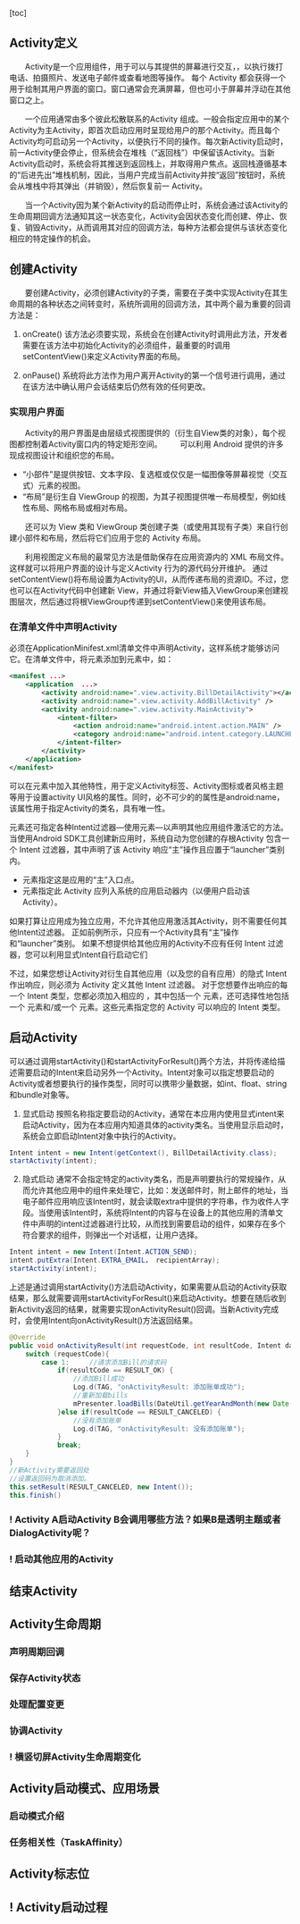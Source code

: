 [toc]
## Activity定义
&emsp;&emsp;Activity是一个应用组件，用于可以与其提供的屏幕进行交互，，以执行拨打电话、拍摄照片、发送电子邮件或查看地图等操作。 每个 Activity 都会获得一个用于绘制其用户界面的窗口。窗口通常会充满屏幕，但也可小于屏幕并浮动在其他窗口之上。

&emsp;&emsp;一个应用通常由多个彼此松散联系的Activity 组成。一般会指定应用中的某个Activity为主Activity，即首次启动应用时呈现给用户的那个Activity。而且每个Activity均可启动另一个Activity，以便执行不同的操作。每次新Activity启动时，前一Activity便会停止，但系统会在堆栈（“返回栈”）中保留该Activity。当新Activity启动时，系统会将其推送到返回栈上，并取得用户焦点。返回栈遵循基本的“后进先出”堆栈机制，因此，当用户完成当前Activity并按“返回”按钮时，系统会从堆栈中将其弹出（并销毁），然后恢复前一 Activity。

&emsp;&emsp;当一个Activity因为某个新Activity的启动而停止时，系统会通过该Activity的生命周期回调方法通知其这一状态变化，Activity会因状态变化而创建、停止、恢复、销毁Activity，从而调用其对应的回调方法，每种方法都会提供与该状态变化相应的特定操作的机会。

## 创建Activity
&emsp;&emsp;要创建Activity，必须创建Activity的子类，需要在子类中实现Activity在其生命周期的各种状态之间转变时，系统所调用的回调方法，其中两个最为重要的回调方法是：

1. onCreate()
该方法必须要实现，系统会在创建Activity时调用此方法，开发者需要在该方法中初始化Activity的必须组件，最重要的时调用setContentView()来定义Activity界面的布局。

2. onPause()
系统将此方法作为用户离开Activity的第一个信号进行调用，通过在该方法中确认用户会话结束后仍然有效的任何更改。

### 实现用户界面
&emsp;&emsp;Activity的用户界面是由层级式视图提供的（衍生自View类的对象），每个视图都控制着Activity窗口内的特定矩形空间。
&emsp;&emsp;可以利用 Android 提供的许多现成视图设计和组织您的布局。
- “小部件”是提供按钮、文本字段、复选框或仅仅是一幅图像等屏幕视觉（交互式）元素的视图。 
- “布局”是衍生自 ViewGroup 的视图，为其子视图提供唯一布局模型，例如线性布局、网格布局或相对布局。

&emsp;&emsp;还可以为 View 类和 ViewGroup 类创建子类（或使用其现有子类）来自行创建小部件和布局，然后将它们应用于您的 Activity 布局。

&emsp;&emsp;利用视图定义布局的最常见方法是借助保存在应用资源内的 XML 布局文件。这样就可以将用户界面的设计与定义Activity 行为的源代码分开维护。 通过setContentView()将布局设置为Activity的UI，从而传递布局的资源ID。不过，您也可以在Activity代码中创建新 View，并通过将新View插入ViewGroup来创建视图层次，然后通过将根ViewGroup传递到setContentView()来使用该布局。

### 在清单文件中声明Activity
必须在ApplicationMinifest.xml清单文件中声明Activity，这样系统才能够访问它。在清单文件中，将<activity>元素添加到<application>元素中，如：
```xml
<manifest ...>   
    <application  ...>        
        <activity android:name=".view.activity.BillDetailActivity"></activity>        
        <activity android:name=".view.activity.AddBillActivity" />       
        <activity android:name=".view.activity.MainActivity">            
            <intent-filter>               
                <action android:name="android.intent.action.MAIN" />        
                <category android:name="android.intent.category.LAUNCHER" />    
            </intent-filter>
        </activity>
    </application>
</manifest>
```
可以在<activity>元素中加入其他特性，用于定义Activity标签、Activity图标或者风格主题等用于设置activity UI风格的属性。同时，必不可少的的属性是android:name，该属性用于指定Activity的类名，具有唯一性。

<activity> 元素还可指定各种Intent过滤器—使用<intent-filter>元素—以声明其他应用组件激活它的方法。
当使用Android SDK工具创建新应用时，系统自动为您创建的存根Activity 包含一个 Intent 过滤器，其中声明了该 Activity 响应“主”操作且应置于“launcher”类别内。
- <action> 元素指定这是应用的“主”入口点。
- <category> 元素指定此 Activity 应列入系统的应用启动器内（以便用户启动该 Activity）。

如果打算让应用成为独立应用，不允许其他应用激活其Activity，则不需要任何其他Intent过滤器。 正如前例所示，只应有一个Activity具有“主”操作和“launcher”类别。 如果不想提供给其他应用的Activity不应有任何 Intent 过滤器，您可以利用显式Intent自行启动它们

不过，如果您想让Activity对衍生自其他应用（以及您的自有应用）的隐式 Intent 作出响应，则必须为 Activity 定义其他 Intent 过滤器。 对于您想要作出响应的每一个 Intent 类型，您都必须加入相应的 <intent-filter>，其中包括一个 <action> 元素，还可选择性地包括一个 <category> 元素和/或一个 <data> 元素。这些元素指定您的 Activity 可以响应的 Intent 类型。

## 启动Activity
可以通过调用startActivity()和startActivityForResult()两个方法，并将传递给描述需要启动的Intent来启动另外一个Activity。Intent对象可以指定想要启动的Activity或者想要执行的操作类型，同时可以携带少量数据，如int、float、string和bundle对象等。

1. 显式启动
按照名称指定要启动的Activity，通常在本应用内使用显式intent来启动Activity，因为在本应用内知道具体的activity类名。当使用显示启动时，系统会立即启动Intent对象中执行的Activity。
```java
Intent intent = new Intent(getContext(), BillDetailActivity.class);
startActivity(intent);
```

2. 隐式启动
通常不会指定特定的activity类名，而是声明要执行的常规操作，从而允许其他应用中的组件来处理它，比如：发送邮件时，附上邮件的地址，当电子邮件应用响应该Intent时，就会读取extra中提供的字符串，作为收件人字段。当使用该Intent时，系统将Intent的内容与在设备上的其他应用的清单文件中声明的intent过滤器进行比较，从而找到需要启动的组件，如果存在多个符合要求的组件，则弹出一个对话框，让用户选择。
```java
Intent intent = new Intent(Intent.ACTION_SEND);
intent.putExtra(Intent.EXTRA_EMAIL， recipientArray);
startActivity(intent);
```
上述是通过调用startActivity()方法启动Activity，如果需要从启动的Activity获取结果，那么就需要调用startActivityForResult()来启动Activity。想要在随后收到新Activity返回的结果，就需要实现onActivityResult()回调。当新Activity完成时，会使用Intent向onActivityResult()方法返回结果。
```java
@Override    
public void onActivityResult(int requestCode, int resultCode, Intent data) {        
    switch (requestCode){            
        case 1:     //请求添加Bill的请求码                
            if(resultCode == RESULT_OK) {       
                //添加Bill成功                    
                Log.d(TAG, "onActivityResult: 添加账单成功");                    
                //重新加载bills                    
                mPresenter.loadBills(DateUtil.getYearAndMonth(new Date()));                
            }else if(resultCode == RESULT_CANCELED) {                   
                //没有添加账单                    
                Log.d(TAG, "onActivityResult: 没有添加账单");               
            }               
            break;                 
    }    
}
//新Activity需要返回处
//设置返回码为取消添加。
this.setResult(RESULT_CANCELED, new Intent());
this.finish()
```

### ! Activity A启动Activity B会调用哪些方法？如果B是透明主题或者DialogActivity呢？
### ! 启动其他应用的Activity
## 结束Activity
## Activity生命周期
### 声明周期回调
### 保存Activity状态
### 处理配置变更
### 协调Activity
### ! 横竖切屏Activity生命周期变化
## Activity启动模式、应用场景
### 启动模式介绍
### 任务相关性（TaskAffinity）
## Activity标志位

## ! Activity启动过程